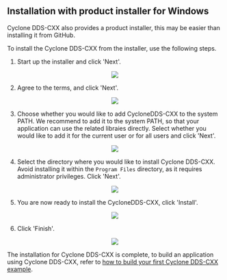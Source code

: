 ## Installation with product installer for Windows

Cyclone DDS-CXX also provides a product installer, this may be easier than installing it from GitHub.

To install the Cyclone DDS-CXX from the installer, use the following steps.

1. Start up the installer and click 'Next'.

<div align=center> <img src="figs/5.5-1.png"></div>

2. Agree to the terms, and click 'Next'.

<div align=center> <img src="figs/5.5-2.png"></div>

3. Choose whether you would like to add CycloneDDS-CXX to the system PATH. We recommend to add it to the system PATH, so that your application can use the related libraies directly. Select whether you would like to add it for the current user or for all users and click 'Next'.

<div align=center> <img src="figs/5.5-3.png"></div>

4. Select the directory where you would like to install Cyclone DDS-CXX. Avoid installing it within the `Program Files` directory, as it requires administrator privileges. Click 'Next'.

<div align=center> <img src="figs/5.5-4.png"></div>

5. You are now ready to install the CycloneDDS-CXX, click 'Install'.

<div align=center> <img src="figs/5.5-5.png"></div>

6. Click 'Finish'.

<div align=center> <img src="figs/5.5-6.png"></div>

The installation for Cyclone DDS-CXX is complete, to build an application using Cyclone DDS-CXX, refer to [how to build your first Cyclone DDS-CXX example](Build-cxx-app/building-your-first-cyclonedds-cxx-example.html).